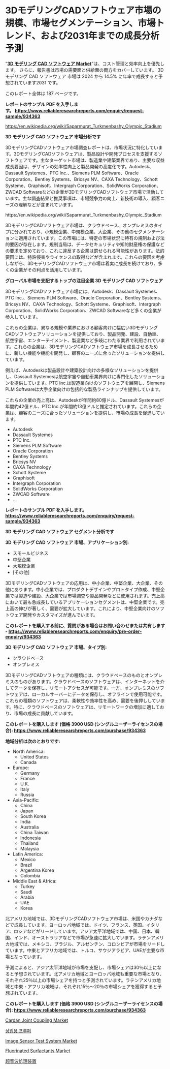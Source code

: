 <p><h1>3DモデリングCADソフトウェア市場の規模、市場セグメンテーション、市場トレンド、および2031年までの成長分析予測</h1></p><p>&ldquo;<strong><a href="https://www.reliableresearchreports.com/3d-modeling-cad-software-r934363">3D モデリング CAD ソフトウェア Market</a></strong>&rdquo;は、コスト管理と効率向上を優先します。 さらに、報告書は市場の需要面と供給面の両方をカバーしています。 3D モデリング CAD ソフトウェア 市場は 2024 から 14.5% に年率で成長すると予想されています2031 です。</p>
<p>このレポート全体は 187 ページです。</p>
<p><strong>レポートのサンプル PDF を入手します。&nbsp;<a href="https://www.reliableresearchreports.com/enquiry/request-sample/934363">https://www.reliableresearchreports.com/enquiry/request-sample/934363</a></strong></p>
<p><a href="https://en.wikipedia.org/wiki/Saparmurat_Turkmenbashy_Olympic_Stadium">https://en.wikipedia.org/wiki/Saparmurat_Turkmenbashy_Olympic_Stadium</a></p>
<p><strong>3D モデリング CAD ソフトウェア 市場分析です</strong></p>
<p><p>3DモデリングCADソフトウェア市場調査レポートは、市場状況に特化しています。3DモデリングCADソフトウェアは、製品設計や開発プロセスを支援するソフトウェアです。主なターゲット市場は、製造業や建築業界であり、主要な収益成長要因は、デザインの効率性向上と製品開発の高度化です。Autodesk、Dassault Systemes、PTC Inc.、Siemens PLM Software、Oracle Corporation、Bentley Systems、Bricsys NV、CAXA Technology、Schott Systeme、Graphisoft、Intergraph Corporation、SolidWorks Corporation、ZWCAD Softwareなどの企業が3DモデリングCADソフトウェア市場で活動しています。主な調査結果と推奨事項は、市場競争力の向上、新技術の導入、顧客ニーズの理解などが含まれています。</p></p>
<p>https://en.wikipedia.org/wiki/Saparmurat_Turkmenbashy_Olympic_Stadium</p>
<p><p>3DモデリングCADソフトウェア市場は、クラウドベース、オンプレミスのタイプに分かれており、小規模企業、中規模企業、大企業、その他のセグメンテーションに適用されています。この市場には、特定の市場状況に特有の規制および法的要因が存在します。規制当局は、データセキュリティや知的財産権の保護などの要求を定めており、これに違反する企業は罰せられる可能性があります。法的要因には、特許侵害やライセンスの取得などが含まれます。これらの要因を考慮しながら、3DモデリングCADソフトウェア市場は着実に成長を続けており、多くの企業がその利点を活用しています。</p></p>
<p><strong>グローバル市場を支配するトップの注目企業 3D モデリング CAD ソフトウェア</strong></p>
<p><p>3DモデリングCADソフトウェア市場には、Autodesk、Dassault Systemes、PTC Inc.、Siemens PLM Software、Oracle Corporation、Bentley Systems、Bricsys NV、CAXA Technology、Schott Systeme、Graphisoft、Intergraph Corporation、SolidWorks Corporation、ZWCAD Softwareなど多くの企業が参入しています。</p><p>これらの企業は、異なる規模や業界における顧客向けに幅広い3DモデリングCADソフトウェアソリューションを提供しており、製品開発、建設、自動車、航空宇宙、エンターテイメント、製造業など多岐にわたる業界で利用されています。これらの企業は、3DモデリングCADソフトウェア市場を成長させるために、新しい機能や機能を開発し、顧客のニーズに合ったソリューションを提供しています。</p><p>例えば、Autodeskは製品設計や建築設計向けの多様なソリューションを提供し、Dassault Systemesは航空宇宙や自動車業界向けに専門化したソリューションを提供しています。PTC Inc.は製造業向けのソフトウェアを展開し、Siemens PLM Softwareは大手企業向けの包括的な製品ラインナップを提供しています。</p><p>これらの企業の売上高は、Autodeskが年間約80億ドル、Dassault Systemesが年間約42億ドル、PTC Inc.が年間約13億ドルと推定されています。これらの企業は、顧客のニーズに合ったソリューションを提供し、市場の成長を促進しています。</p></p>
<p><ul><li>Autodesk</li><li>Dassault Systemes</li><li>PTC Inc.</li><li>Siemens PLM Software</li><li>Oracle Corporation</li><li>Bentley Systems</li><li>Bricsys NV</li><li>CAXA Technology</li><li>Schott Systeme</li><li>Graphisoft</li><li>Intergraph Corporation</li><li>SolidWorks Corporation</li><li>ZWCAD Software</li><li>...</li></ul></p>
<p><strong>レポートのサンプル PDF を入手します。 <a href="https://www.reliableresearchreports.com/enquiry/request-sample/934363">https://www.reliableresearchreports.com/enquiry/request-sample/934363</a></strong></p>
<p><strong>3D モデリング CAD ソフトウェア セグメント分析です</strong></p>
<p><strong>3D モデリング CAD ソフトウェア 市場、アプリケーション別:</strong></p>
<p><ul><li>スモールビジネス</li><li>中堅企業</li><li>大規模企業</li><li>[その他]</li></ul></p>
<p><p>3DモデリングCADソフトウェアの応用は、中小企業、中堅企業、大企業、その他にあります。中小企業では、プロダクトデザインやプロトタイプ作成、中堅企業では製造や建設、大企業では市場調査や製品開発などに使用されます。売上高において最も急成長しているアプリケーションセグメントは、中堅企業です。売上高の伸びが著しく、需要が拡大しています。これにより、中堅企業向けのソフトウェア開発やカスタマイズが進んでいます。</p></p>
<p><strong>このレポートを購入する前に、質問がある場合はお問い合わせまたは共有します - <a href="https://www.reliableresearchreports.com/enquiry/pre-order-enquiry/934363">https://www.reliableresearchreports.com/enquiry/pre-order-enquiry/934363</a></strong></p>
<p><strong>3D モデリング CAD ソフトウェア 市場、タイプ別:</strong></p>
<p><ul><li>クラウドベース</li><li>オンプレミス</li></ul></p>
<p><p>3DモデリングCADソフトウェアの種類には、クラウドベースのものとオンプレミスのものがあります。クラウドベースのソフトウェアは、インターネットを介してデータを保存し、リモートアクセスが可能です。一方、オンプレミスのソフトウェアは、ローカルサーバーにデータを保存し、オフラインで使用可能です。これらの種類のソフトウェアは、柔軟性や効率性を高め、需要を後押ししています。特に、クラウドベースのソフトウェアは、リモートワークの増加に適しており、市場の成長に貢献しています。</p></p>
<p><strong>このレポートを購入します (価格 3900 USD (シングルユーザーライセンスの場合): <a href="https://www.reliableresearchreports.com/purchase/934363">https://www.reliableresearchreports.com/purchase/934363</a></strong></p>
<p><strong>地域分析は次のとおりです:</strong></p>
<p><ul>
    <li>
        North America:
        <ul>
            <li>United States</li>
            <li>Canada</li>
        </ul>
    </li>
    <li>
        Europe:
        <ul>
            <li>Germany</li>
            <li>France</li>
            <li>U.K.</li>
            <li>Italy</li>
            <li>Russia</li>
        </ul>
    </li>
    <li>
        Asia-Pacific:
        <ul>
            <li>China</li>
            <li>Japan</li>
            <li>South Korea</li>
            <li>India</li>
            <li>Australia</li>
            <li>China Taiwan</li>
            <li>Indonesia</li>
            <li>Thailand</li>
            <li>Malaysia</li>
        </ul>
    </li>
    <li>
        Latin America:
        <ul>
            <li>Mexico</li>
            <li>Brazil</li>
            <li>Argentina Korea</li>
            <li>Colombia</li>
        </ul>
    </li>
    <li>
        Middle East & Africa:
        <ul>
            <li>Turkey</li>
            <li>Saudi</li>
            <li>Arabia</li>
            <li>UAE</li>
            <li>Korea</li>
        </ul>
    </li>
    </ul></p>
<p><p>北アメリカ地域では、3DモデリングCADソフトウェア市場は、米国やカナダなどで成長しています。ヨーロッパ地域では、ドイツ、フランス、英国、イタリア、ロシアなどがリードしています。アジア太平洋地域では、中国、日本、韓国、インド、オーストラリアなどで市場が急速に拡大しています。ラテンアメリカ地域では、メキシコ、ブラジル、アルゼンチン、コロンビアが市場をリードしています。中東とアフリカ地域では、トルコ、サウジアラビア、UAEが主要な市場となっています。</p><p>予測によると、アジア太平洋地域が市場を支配し、市場シェアは30％以上になると予想されています。北アメリカ地域とヨーロッパ地域も重要な市場となり、それぞれ25％以上の市場シェアを持つと予測されています。ラテンアメリカ地域と中東・アフリカ地域は、それぞれ15％〜20％の市場シェアを獲得すると予想されています。</p></p>
<p><strong>このレポートを購入します (価格 3900 USD (シングルユーザーライセンスの場合): <a href="https://www.reliableresearchreports.com/purchase/934363">https://www.reliableresearchreports.com/purchase/934363</a></strong></p>
<p><p><a href="https://medium.com/@sofyanbudiaman1_67863/global-cardan-joint-coupling-market-focus-on-product-type-single-cardan-double-cardan-centered-3fcedc29f000">Cardan Joint Coupling Market</a></p><p><a href="https://medium.com/@trevorkruvalis5678/%EC%83%81%EC%97%85%EC%9A%A9-%EB%B0%9C%ED%9A%A8%EA%B8%B0-%EC%8B%9C%EC%9E%A5-%EA%B7%9C%EB%AA%A8%EB%8A%94-%EC%97%B0%ED%8F%89%EA%B7%A0-%EC%84%B1%EC%9E%A5%EB%A5%A0-9-4-%EB%A1%9C-%EC%84%B1%EC%9E%A5%ED%95%98%EA%B3%A0-%EC%9E%88%EC%9C%BC%EB%A9%B0-%EC%9D%B4-%EB%B3%B4%EA%B3%A0%EC%84%9C%EB%8A%94-%EC%9C%A0%ED%98%95-%EC%9D%91%EC%9A%A9-%EC%84%B1%EC%9E%A5-%EB%B0%8F-2024%EB%85%84%EB%B6%80%ED%84%B0-2031%EB%85%84%EA%B9%8C%EC%A7%80%EC%9D%98-%EC%98%88%EC%B8%A1-%EB%B6%84%EC%84%9D%EC%9D%84-%EB%8B%A4%EB%A3%B9%EB%8B%88%EB%8B%A4-fe6def1f7eb3">상업용 프루퍼</a></p><p><a href="https://www.linkedin.com/pulse/navigating-global-image-sensor-test-system-market-landscape-trends-zyxgc?trackingId=fB5ZI0HvS06yJObI7tiuXQ%3D%3D">Image Sensor Test System Market</a></p><p><a href="https://www.linkedin.com/pulse/global-fluorinated-surfactants-market-focus-application-huubf?trackingId=RIx7UHWlTtyODAAFkPMfIA%3D%3D">Fluorinated Surfactants Market</a></p><p><a href="https://github.com/lababdou/Market-Research-Report-List-5/blob/main/518619779237.md">超音波処理装置</a></p></p>